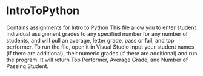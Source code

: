 # IntroToPython
Contains assignments for Intro to Python
This file allow you to enter student individual assignment grades to any specified number for any number of students, and will pull an average, letter grade, pass or fail, and top performer. To run the file, open it in Visual Studio input your student names (if there are additional), their numeric grades (if there are additional) and run the program. It will return Top Performer, Average Grade, and Number of Passing Student. 